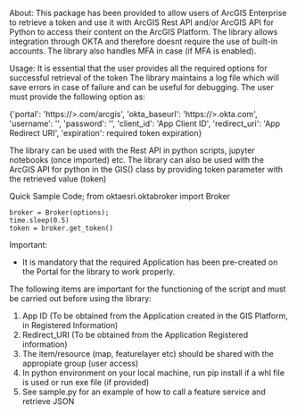 About: This package has been provided to allow users of ArcGIS Enterprise to retrieve a token and use it with ArcGIS Rest
API and/or ArcGIS API for Python to access their content on the ArcGIS Platform.
The library allows integration through OKTA and therefore doesnt require the use of
built-in accounts. The library also handles MFA in case (if MFA is enabled).

Usage: It is essential that the user provides all the required options for successful retrieval of the token
The library maintains a log file which will save errors in case of failure and can be useful for debugging.
The user must provide the following option as:

{'portal': 'https://<domain>>.com/arcgis',
               'okta_baseurl': 'https://<domain>>.okta.com',
               'username': '<username>',
               'password': '<password>',
               'client_id': 'App Client ID',
               'redirect_uri': 'App Redirect URI',
               'expiration': required token expiration}

The library can be used with the Rest API in python scripts, jupyter notebooks (once imported) etc.
The library can also be used with the ArcGIS API for python in the GIS() class by providing token parameter
with the retrieved value (token)

Quick Sample Code;
    from oktaesri.oktabroker import Broker

    broker = Broker(options);
    time.sleep(0.5)
    token = broker.get_token()

Important:
- It is mandatory that the required Application has been pre-created on the Portal for the library to work properly.

The following items are important for the functioning of the script and must be carried out before using the library:
1. App ID (To be obtained from the Application created in the GIS Platform, in Registered Information)
2. Redirect_URI (To be obtained from the Application Registered information)
3. The item/resource (map, featurelayer etc) should be shared with the appropiate group (user access)
4. In python environment on your local machine, run pip install <path to the whl file> if a whl file is used or
   run exe file (if provided)
5. See sample.py for an example of how to call a feature service and retrieve JSON